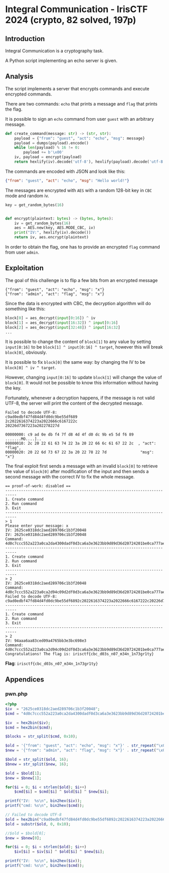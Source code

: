 # Integral Communication - IrisCTF 2024 (crypto, 82 solved, 197p)

## Introduction
Integral Communication is a cryptography task.

A Python script implementing an echo server is given.

## Analysis
The script implements a server that encrypts commands and execute encrypted
commands.

There are two commands: `echo` that prints a message and `flag` that prints the
flag.

It is possible to sign an `echo` command from user `guest` with an arbitrary
message.

```python
def create_command(message: str) -> (str, str):
    payload = {"from": "guest", "act": "echo", "msg": message}
    payload = dumps(payload).encode()
    while len(payload) % 16 != 0:
        payload += b'\x00'
    iv, payload = encrypt(payload)
    return hexlify(iv).decode('utf-8'), hexlify(payload).decode('utf-8')
```

The commands are encoded with JSON and look like this:
```json
{"from": "guest", "act": "echo", "msg": "Hello world!"}
```

The messages are encrypted with `AES` with a random 128-bit key in `CBC` mode
and random iv.
```python
key = get_random_bytes(16)


def encrypt(plaintext: bytes) -> (bytes, bytes):
    iv = get_random_bytes(16)
    aes = AES.new(key, AES.MODE_CBC, iv)
    print("IV:", hexlify(iv).decode())
    return iv, aes.encrypt(plaintext)
```

In order to obtain the flag, one has to provide an encrypted `flag` command from
user `admin`.

## Exploitation
The goal of this challenge is to flip a few bits from an encrypted message
```
{"from": "guest", "act": "echo", "msg": "x"}
{"from": "admin", "act": "flag", "msg": "x"}
```

Since the data is encrypted with CBC, the decryption algorithm will do something
like this:
```python
block[0] = aes_decrypt(input[0:16]) ^ iv
block[1] = aes_decrypt(input[16:32]) ^ input[0:16]
block[2] = aes_decrypt(input[32:48]) ^ input[16:32]
...
```

It is possible to change the content of `block[1]` to any value by setting
`input[0:16]` to be `block[1] ^ input[0:16] ^ target`, however this will break
`block[0]`, obviously.

It is possible to fix `block[0]` the same way: by changing the IV to be
`block[0] ^ iv ^ target`.

However, changing `input[0:16]` to update `block[1]` will change the value of
`block[0]`. It would not be possible to know this information without having the
key.

Fortunately, whenever a decryption happens, if the message is not valid UTF-8,
the server will print the content of the decrypted message.

```
Failed to decode UTF-8:
c9ad0edbf47fd84d4fd0dc9be55df689
2c2022616374223a2022666c6167222c
20226d7367223a202278227d

00000000: c9 ad 0e db f4 7f d8 4d 4f d0 dc 9b e5 5d f6 89  .......MO....]..
00000010: 2c 20 22 61 63 74 22 3a 20 22 66 6c 61 67 22 2c  , "act": "flag",
00000020: 20 22 6d 73 67 22 3a 20 22 78 22 7d               "msg": "x"}
```

The final exploit first sends a message with an invalid `block[0]` to retrieve
the value of `block[0]` after modification of the input and then sends a second
message with the correct IV to fix the whole message.

```
== proof-of-work: disabled ==
---------------------------------------------------------------------------
1. Create command
2. Run command
3. Exit
---------------------------------------------------------------------------
> 1
Please enter your message: x
IV: 2625ce0318dc2aed289706c1b3f20048
IV: 2625ce0318dc2aed289706c1b3f20048
Command: 4d0c7ccc552a223a0ca2da4300dadf0d3ca6a3e3623bb9d89d36d20724201be0ca777aed57acd74fb580f7b2d8e28931
---------------------------------------------------------------------------
1. Create command
2. Run command
3. Exit
---------------------------------------------------------------------------
> 2
IV: 2625ce0318dc2aed289706c1b3f20048
Command: 4d0c7ccc552a223a0ca2d94c09d2df0d3ca6a3e3623bb9d89d36d20724201be0ca777aed57acd74fb580f7b2d8e28931
Failed to decode UTF-8: c9ad0edbf47fd84d4fd0dc9be55df6892c2022616374223a2022666c6167222c20226d7367223a202278227d
---------------------------------------------------------------------------
1. Create command
2. Run command
3. Exit
---------------------------------------------------------------------------
> 2
IV: 94aaa6aa83ced09a4765bb3e3bc698e3
Command: 4d0c7ccc552a223a0ca2d94c09d2df0d3ca6a3e3623bb9d89d36d20724201be0ca777aed57acd74fb580f7b2d8e28931
Congratulations! The flag is: irisctf{cbc_d03s_n07_m34n_1n73gr1ty}
```

**Flag**: `irisctf{cbc_d03s_n07_m34n_1n73gr1ty}`

## Appendices
### pwn.php
```php
<?php
$iv  = "2625ce0318dc2aed289706c1b3f20048";
$cmd = "4d0c7ccc552a223a0ca2da4300dadf0d3ca6a3e3623bb9d89d36d20724201be0ca777aed57acd74fb580f7b2d8e28931";

$iv  = hex2bin($iv);
$cmd = hex2bin($cmd);

$blocks = str_split($cmd, 0x10);

$old = '{"from": "guest", "act": "echo", "msg": "x"}' . str_repeat("\x00", 4);
$new = '{"from": "admin", "act": "flag", "msg": "x"}' . str_repeat("\x00", 4);

$bold = str_split($old, 16);
$bnew = str_split($new, 16);

$old = $bold[1];
$new = $bnew[1];

for($i = 0; $i < strlen($old); $i++)
	$cmd[$i] = $cmd[$i] ^ $old[$i] ^ $new[$i];

printf("IV:  %s\n", bin2hex($iv));
printf("cmd: %s\n", bin2hex($cmd));

// Failed to decode UTF-8
$old = hex2bin("c9ad0edbf47fd84d4fd0dc9be55df6892c2022616374223a2022666c6167222c20226d7367223a202278227d");
$old = substr($old, 0, 0x10);

//$old = $bold[0];
$new = $bnew[0];

for($i = 0; $i < strlen($old); $i++)
	$iv[$i] = $iv[$i] ^ $old[$i] ^ $new[$i];

printf("IV:  %s\n", bin2hex($iv));
printf("cmd: %s\n", bin2hex($cmd));
```
